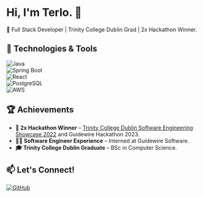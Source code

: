 # Hi, I'm Terlo. 👋  
🚀 Full Stack Developer | Trinity College Dublin Grad | 2x Hackathon Winner.

## 🔧 Technologies & Tools  
![Java](https://img.shields.io/badge/Java-ED8B00?style=for-the-badge&logo=java&logoColor=white)  
![Spring Boot](https://img.shields.io/badge/Spring_Boot-6DB33F?style=for-the-badge&logo=spring-boot&logoColor=white)  
![React](https://img.shields.io/badge/React-20232A?style=for-the-badge&logo=react&logoColor=61DAFB)  
![PostgreSQL](https://img.shields.io/badge/PostgreSQL-316192?style=for-the-badge&logo=postgresql&logoColor=white)  
![AWS](https://img.shields.io/badge/AWS-232F3E?style=for-the-badge&logo=amazon-aws&logoColor=white)  

## 🏆 Achievements  
- **🏅 2x Hackathon Winner** – [Trinity College Dublin Software Engineering Showcase 2022](https://www.tcd.ie/scss/news/2022/software-engineering-projects-showcase-and-industry-awards/) and Guidewire Hackathon 2023.  
- **👨‍💻 Software Engineer Experience** – Interned at Guidewire Software.
- **🎓 Trinity College Dublin Graduate** – BSc in Computer Science.  

## 📫 Let's Connect!  
[![GitHub](https://img.shields.io/badge/GitHub-100000?style=for-the-badge&logo=github&logoColor=white)](https://github.com/akintolt)  
